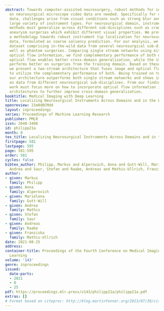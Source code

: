 ```yaml
---
abstract: Towards computer-assisted neurosurgery, robust methods for instrument localization
  on neurosurgical microscope video data are needed. Specifically for neurosurgical
  data, challenges arise from visual conditions such as strong blur and from an unknowingly
  large variety of instrument types. For neurosurgical domain, instrument localization
  methods must generalize across different sub-disciplines such as cranial tumor and
  aneurysm surgeries which exhibit different visual properties. We present and evaluate
  a methodology towards robust instrument tip localization for neurosurgical microscope
  data, formulated as coarse saliency prediction. For our analysis, we build a comprehensive
  dataset comprising in-the-wild data from several neurosurgical sub-disciplines as
  well as phantom surgeries. Comparing single stream networks using either image or
  optical flow information, we find complementary performance of both networks. Plain
  optical flow enables better cross-domain generalization, while the image-based network
  performs better on surgeries from the training domain. Based on these findings,
  we present a two-stream architecture that fuses image and optical flow information
  to utilize the complementary performance of both. Being trained on tumor surgeries,
  our architecture outperforms both single stream networks and shows improved robustness
  on data from different neurosurgical sub-disciplines. From our findings, future
  work must focus more on how to incorporate optical flow information into fusion
  architectures to further improve cross-domain generalization.
booktitle: Medical Imaging with Deep Learning
title: Localizing Neurosurgical Instruments Across Domains and in the Wild
openreview: 21m0dBCMdd
layout: inproceedings
series: Proceedings of Machine Learning Research
publisher: PMLR
issn: 2640-3498
id: philipp21a
month: 0
tex_title: Localizing Neurosurgical Instruments Across Domains and in the Wild
firstpage: 581
lastpage: 595
page: 581-595
order: 581
cycles: false
bibtex_author: Philipp, Markus and Alperovich, Anna and Gutt-Will, Marielena and Mathis,
  Andrea and Saur, Stefan and Raabe, Andreas and Mathis-Ullrich, Franziska
author:
- given: Markus
  family: Philipp
- given: Anna
  family: Alperovich
- given: Marielena
  family: Gutt-Will
- given: Andrea
  family: Mathis
- given: Stefan
  family: Saur
- given: Andreas
  family: Raabe
- given: Franziska
  family: Mathis-Ullrich
date: 2021-08-25
address:
container-title: Proceedings of the Fourth Conference on Medical Imaging with Deep
  Learning
volume: '143'
genre: inproceedings
issued:
  date-parts:
  - 2021
  - 8
  - 25
pdf: https://proceedings.mlr.press/v143/philipp21a/philipp21a.pdf
extras: []
# Format based on citeproc: http://blog.martinfenner.org/2013/07/30/citeproc-yaml-for-bibliographies/
---
```

